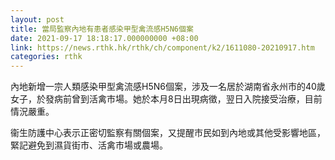 ```yaml
---
layout: post
title: 當局監察內地有患者感染甲型禽流感H5N6個案
date: 2021-09-17 18:18:17.000000000 +08:00
link: https://news.rthk.hk/rthk/ch/component/k2/1611080-20210917.htm
categories: rthk
---
```


內地新增一宗人類感染甲型禽流感H5N6個案，涉及一名居於湖南省永州市的40歲女子，於發病前曾到活禽市場。她於本月8日出現病徵，翌日入院接受治療，目前情況嚴重。

衞生防護中心表示正密切監察有關個案，又提醒市民如到內地或其他受影響地區，緊記避免到濕貨街市、活禽市場或農場。
